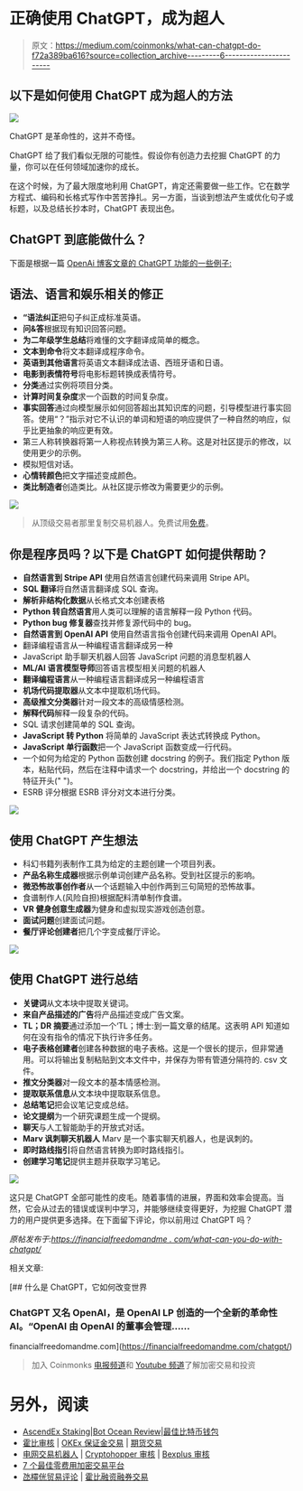 # 正确使用 ChatGPT，成为超人

> 原文：<https://medium.com/coinmonks/what-can-chatgpt-do-f72a389ba616?source=collection_archive---------6----------------------->

## 以下是如何使用 ChatGPT 成为超人的方法

![](img/5051d7961c7d12349908d45804c2056e.png)

ChatGPT 是革命性的，这并不奇怪。

ChatGPT 给了我们看似无限的可能性。假设你有创造力去挖掘 ChatGPT 的力量，你可以在任何领域加速你的成长。

在这个时候，为了最大限度地利用 ChatGPT，肯定还需要做一些工作。它在数学方程式、编码和长格式写作中苦苦挣扎。另一方面，当谈到想法产生或优化句子或标题，以及总结长抄本时，ChatGPT 表现出色。

## ChatGPT 到底能做什么？

下面是根据一篇 [OpenAi 博客文章的 ChatGPT 功能的一些例子:](https://beta.openai.com/examples)

## 语法、语言和娱乐相关的修正

*   **“语法纠正**把句子纠正成标准英语。
*   **问&答**根据现有知识回答问题。
*   **为二年级学生总结**将难懂的文字翻译成简单的概念。
*   **文本到命令**将文本翻译成程序命令。
*   **英语到其他语言**将英语文本翻译成法语、西班牙语和日语。
*   **电影到表情符号**将电影标题转换成表情符号。
*   **分类**通过实例将项目分类。
*   **计算时间复杂度**求一个函数的时间复杂度。
*   **事实回答**通过向模型展示如何回答超出其知识库的问题，引导模型进行事实回答。使用“？”指示对它不认识的单词和短语的响应提供了一种自然的响应，似乎比更抽象的响应更有效。
*   第三人称转换器将第一人称视点转换为第三人称。这是对社区提示的修改，以使用更少的示例。
*   模拟短信对话。
*   **心情转颜色**把文字描述变成颜色。
*   **类比制造者**创造类比。从社区提示修改为需要更少的示例。

![](img/9007e4549a19f7faae78256d24399d8f.png)

> 从顶级交易者那里复制交易机器人。免费试用[免费](https://coincodecap.com/go/pionex-coinmonks)。

## 你是程序员吗？以下是 ChatGPT 如何提供帮助？

*   **自然语言到 Stripe API** 使用自然语言创建代码来调用 Stripe API。
*   **SQL 翻译**将自然语言翻译成 SQL 查询。
*   **解析非结构化数据**从长格式文本创建表格
*   **Python 转自然语言**用人类可以理解的语言解释一段 Python 代码。
*   **Python bug 修复器**查找并修复源代码中的 bug。
*   **自然语言到 OpenAI API** 使用自然语言指令创建代码来调用 OpenAI API。
*   翻译编程语言从一种编程语言翻译成另一种
*   JavaScript 助手聊天机器人回答 JavaScript 问题的消息型机器人
*   **ML/AI 语言模型导师**回答语言模型相关问题的机器人
*   **翻译编程语言**从一种编程语言翻译成另一种编程语言
*   **机场代码提取器**从文本中提取机场代码。
*   **高级推文分类器**针对一段文本的高级情感检测。
*   **解释代码**解释一段复杂的代码。
*   SQL 请求创建简单的 SQL 查询。
*   **JavaScript 转 Python** 将简单的 JavaScript 表达式转换成 Python。
*   **JavaScript 单行函数**把一个 JavaScript 函数变成一行代码。
*   一个如何为给定的 Python 函数创建 docstring 的例子。我们指定 Python 版本，粘贴代码，然后在注释中请求一个 docstring，并给出一个 docstring 的特征开头(" ")。
*   ESRB 评分根据 ESRB 评分对文本进行分类。

![](img/4779d745b48687d4d0b014560e985ef9.png)

## 使用 ChatGPT 产生想法

*   科幻书籍列表制作工具为给定的主题创建一个项目列表。
*   **产品名称生成器**根据示例单词创建产品名称。受到社区提示的影响。
*   **微恐怖故事创作者**从一个话题输入中创作两到三句简短的恐怖故事。
*   食谱制作人(风险自担)根据配料清单制作食谱。
*   **VR 健身创意生成器**为健身和虚拟现实游戏创造创意。
*   **面试问题**创建面试问题。
*   **餐厅评论创建者**把几个字变成餐厅评论。

![](img/4cd8151854a82a3e2b33c6ab27cfdf57.png)

## 使用 ChatGPT 进行总结

*   **关键词**从文本块中提取关键词。
*   **来自产品描述的广告**将产品描述变成广告文案。
*   **TL；DR 摘要**通过添加一个‘TL；博士:到一篇文章的结尾。这表明 API 知道如何在没有指令的情况下执行许多任务。
*   **电子表格创建者**创建各种数据的电子表格。这是一个很长的提示，但非常通用。可以将输出复制粘贴到文本文件中，并保存为带有管道分隔符的. csv 文件。
*   **推文分类器**对一段文本的基本情感检测。
*   **提取联系信息**从文本块中提取联系信息。
*   **总结笔记**把会议笔记变成总结。
*   **论文提纲**为一个研究课题生成一个提纲。
*   **聊天**与人工智能助手的开放式对话。
*   **Marv 讽刺聊天机器人** Marv 是一个事实聊天机器人，也是讽刺的。
*   **即时路线指引**将自然语言转换为即时路线指引。
*   **创建学习笔记**提供主题并获取学习笔记。

![](img/d220994d9d59078c7743f9fd2b8baf81.png)

这只是 ChatGPT 全部可能性的皮毛。随着事情的进展，界面和效率会提高。当然，它会从过去的错误或误判中学习，并能够继续变得更好，为挖掘 ChatGPT 潜力的用户提供更多选择。在下面留下评论，你以前用过 ChatGPT 吗？

*原帖发布于:*[*https://financialfreedomandme . com/what-can-you-do-with-chatgpt/*](https://financialfreedomandme.com/what-can-you-do-with-chatgpt/)

相关文章:

[](https://financialfreedomandme.com/chatgpt/) [## 什么是 ChatGPT，它如何改变世界

### ChatGPT 又名 OpenAI，是 OpenAI LP 创造的一个全新的革命性 AI。“OpenAI 由 OpenAI 的董事会管理……

financialfreedomandme.com](https://financialfreedomandme.com/chatgpt/) 

> 加入 Coinmonks [电报频道](https://t.me/coincodecap)和 [Youtube 频道](https://www.youtube.com/c/coinmonks/videos)了解加密交易和投资

# 另外，阅读

*   [AscendEx Staking](https://coincodecap.com/ascendex-staking)|[Bot Ocean Review](https://coincodecap.com/bot-ocean-review)|[最佳比特币钱包](https://coincodecap.com/bitcoin-wallets-india)
*   [霍比审核](https://coincodecap.com/huobi-review) | [OKEx 保证金交易](https://coincodecap.com/okex-margin-trading) | [期货交易](https://coincodecap.com/futures-trading)
*   [电网交易机器人](https://coincodecap.com/grid-trading) | [Cryptohopper 审核](/coinmonks/cryptohopper-review-a388ff5bae88) | [Bexplus 审核](https://coincodecap.com/bexplus-review)
*   [7 个最佳零费用加密交易平台](https://coincodecap.com/zero-fee-crypto-exchanges)
*   [氹欞侊贸易评论](https://coincodecap.com/anny-trade-review) | [霍比融资融券交易](/coinmonks/huobi-margin-trading-b3b06cdc1519)